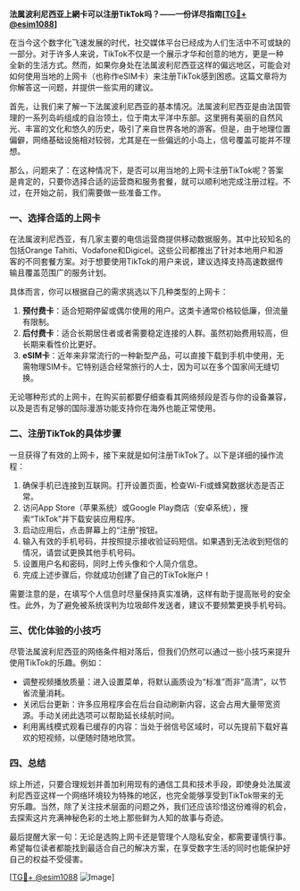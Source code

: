 **法属波利尼西亚上網卡可以注册TikTok吗？——一份详尽指南[[TG💪+ @esim1088](https://t.me/s/esim1088)]**

在当今这个数字化飞速发展的时代，社交媒体平台已经成为人们生活中不可或缺的一部分。对于许多人来说，TikTok不仅是一个展示才华和创意的地方，更是一种全新的生活方式。然而，如果你身处在法属波利尼西亚这样的偏远地区，可能会对如何使用当地的上网卡（也称作eSIM卡）来注册TikTok感到困惑。这篇文章将为你解答这一问题，并提供一些实用的建议。

首先，让我们来了解一下法属波利尼西亚的基本情况。法属波利尼西亚是由法国管理的一系列岛屿组成的自治领土，位于南太平洋中东部。这里拥有美丽的自然风光、丰富的文化和悠久的历史，吸引了来自世界各地的游客。但是，由于地理位置偏僻，网络基础设施相对较弱，尤其是在一些偏远的小岛上，信号覆盖可能并不理想。

那么，问题来了：在这种情况下，是否可以用当地的上网卡注册TikTok呢？答案是肯定的，只要你选择合适的运营商和服务套餐，就可以顺利地完成注册过程。不过，在开始之前，我们需要做一些准备工作。

### 一、选择合适的上网卡

在法属波利尼西亚，有几家主要的电信运营商提供移动数据服务。其中比较知名的包括Orange Tahiti、Vodafone和Digicel。这些公司都推出了针对本地用户和游客的不同套餐方案。对于想要使用TikTok的用户来说，建议选择支持高速数据传输且覆盖范围广的服务计划。

具体而言，你可以根据自己的需求挑选以下几种类型的上网卡：

1. **预付费卡**：适合短期停留或偶尔使用的用户。这类卡通常价格较低廉，但流量有限制。
2. **后付费卡**：适合长期居住者或者需要稳定连接的人群。虽然初始费用较高，但长期来看性价比更好。
3. **eSIM卡**：近年来非常流行的一种新型产品，可以直接下载到手机中使用，无需物理SIM卡。它特别适合经常旅行的人士，因为可以在多个国家间无缝切换。

无论哪种形式的上网卡，在购买前都要仔细查看其网络频段是否与你的设备兼容，以及是否有足够的国际漫游功能支持你在海外也能正常使用。

### 二、注册TikTok的具体步骤

一旦获得了有效的上网卡，接下来就是如何注册TikTok了。以下是详细的操作流程：

1. 确保手机已连接到互联网。打开设置页面，检查Wi-Fi或蜂窝数据状态是否正常。
2. 访问App Store（苹果系统）或Google Play商店（安卓系统），搜索“TikTok”并下载安装应用程序。
3. 启动应用后，点击屏幕上的“注册”按钮。
4. 输入有效的手机号码，并按照提示接收验证码短信。如果遇到无法收到短信的情况，请尝试更换其他手机号码。
5. 设置用户名和密码，同时上传头像和个人简介信息。
6. 完成上述步骤后，你就成功创建了自己的TikTok账户！

需要注意的是，在填写个人信息时尽量保持真实准确，这样有助于提高账号的安全性。此外，为了避免被系统误判为垃圾邮件发送者，建议不要频繁更换手机号码。

### 三、优化体验的小技巧

尽管法属波利尼西亚的网络条件相对落后，但我们仍然可以通过一些小技巧来提升使用TikTok的乐趣。例如：

- 调整视频播放质量：进入设置菜单，将默认画质设为“标准”而非“高清”，以节省流量消耗。
- 关闭后台更新：许多应用程序会在后台自动刷新内容，这会占用大量带宽资源。手动关闭此选项可以帮助延长续航时间。
- 利用离线模式观看已缓存的内容：当处于弱信号区域时，可以先提前下载好喜欢的短视频，以便随时随地欣赏。

### 四、总结

综上所述，只要合理规划并善加利用现有的通信工具和技术手段，即使身处法属波利尼西亚这样一个网络环境较为特殊的地区，也完全能够享受到TikTok带来的无穷乐趣。当然，除了关注技术层面的问题之外，我们还应该珍惜这份难得的机会，去探索这片充满神秘色彩的土地上那些鲜为人知的故事与奇迹。

最后提醒大家一句：无论是选购上网卡还是管理个人隐私安全，都需要谨慎行事。希望每位读者都能找到最适合自己的解决方案，在享受数字生活的同时也能保护好自己的权益不受侵害。

[[TG💪+ @esim1088](https://t.me/s/esim1088) ![Image](https://i.postimg.cc/4NQfJmqS/Snipaste-2025-05-13-00-14-12.png)]